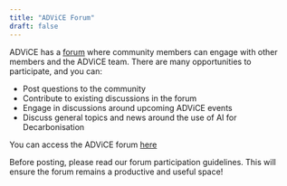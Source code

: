 ```yaml
---
title: "ADViCE Forum"
draft: false
---
```


ADViCE has a [forum](https://github.com/alan-turing-institute/ADViCE/discussions) where community members can engage with other members and the ADViCE team. There are many opportunities to participate, and you can: 
- Post questions to the community
- Contribute to existing discussions in the forum
- Engage in discussions around upcoming ADViCE events
- Discuss general topics and news around the use of AI for Decarbonisation

You can access the ADViCE forum [here](https://github.com/alan-turing-institute/ADViCE/discussions)

Before posting, please read our forum participation guidelines. This will ensure the forum remains a productive and useful space!
